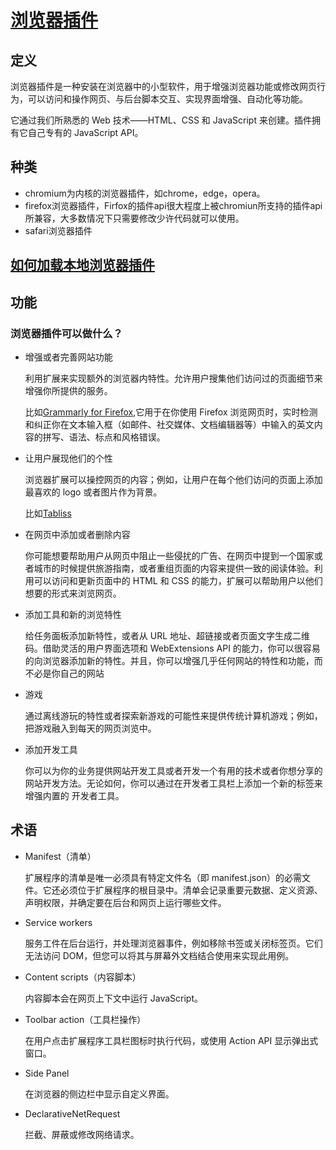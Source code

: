 # [浏览器插件](https://developer.chrome.com/docs/extensions?hl=zh-cn)

## 定义

浏览器插件是一种安装在浏览器中的小型软件，用于增强浏览器功能或修改网页行为，可以访问和操作网页、与后台脚本交互、实现界面增强、自动化等功能。

它通过我们所熟悉的 Web 技术——HTML、CSS 和 JavaScript 来创建。插件拥有它自己专有的 JavaScript API。

## 种类

- chromium为内核的浏览器插件，如chrome，edge，opera。
- firefox浏览器插件，Firfox的插件api很大程度上被chromiun所支持的插件api所兼容，大多数情况下只需要修改少许代码就可以使用。
- safari浏览器插件

## [如何加载本地浏览器插件](https://developer.chrome.com/docs/extensions/get-started/tutorial/hello-world?hl=zh-cn#load-unpacked)

## 功能

### 浏览器插件可以做什么？

- 增强或者完善网站功能

    利用扩展来实现额外的浏览器内特性。允许用户搜集他们访问过的页面细节来增强你所提供的服务。

    比如[Grammarly for Firefox](https://addons.mozilla.org/zh-CN/firefox/addon/grammarly-1/),它用于在你使用 Firefox 浏览网页时，实时检测和纠正你在文本输入框（如邮件、社交媒体、文档编辑器等）中输入的英文内容的拼写、语法、标点和风格错误。

- 让用户展现他们的个性

    浏览器扩展可以操控网页的内容；例如，让用户在每个他们访问的页面上添加最喜欢的 logo 或者图片作为背景。

    比如[Tabliss](https://addons.mozilla.org/zh-CN/firefox/addon/tabliss/)

- 在网页中添加或者删除内容

    你可能想要帮助用户从网页中阻止一些侵扰的广告、在网页中提到一个国家或者城市的时候提供旅游指南，或者重组页面的内容来提供一致的阅读体验。利用可以访问和更新页面中的 HTML 和 CSS 的能力，扩展可以帮助用户以他们想要的形式来浏览网页。

- 添加工具和新的浏览特性
  
    给任务面板添加新特性，或者从 URL 地址、超链接或者页面文字生成二维码。借助灵活的用户界面选项和 WebExtensions API 的能力，你可以很容易的向浏览器添加新的特性。并且，你可以增强几乎任何网站的特性和功能，而不必是你自己的网站

- 游戏
  
    通过离线游玩的特性或者探索新游戏的可能性来提供传统计算机游戏；例如，把游戏融入到每天的网页浏览中。

- 添加开发工具

    你可以为你的业务提供网站开发工具或者开发一个有用的技术或者你想分享的网站开发方法。无论如何，你可以通过在开发者工具栏上添加一个新的标签来增强内置的 开发者工具。

## 术语

- Manifest（清单）

    扩展程序的清单是唯一必须具有特定文件名（即 manifest.json）的必需文件。它还必须位于扩展程序的根目录中。清单会记录重要元数据、定义资源、声明权限，并确定要在后台和网页上运行哪些文件。

- Service workers

    服务工件在后台运行，并处理浏览器事件，例如移除书签或关闭标签页。它们无法访问 DOM，但您可以将其与屏幕外文档结合使用来实现此用例。

- Content scripts（内容脚本）

    内容脚本会在网页上下文中运行 JavaScript。

- Toolbar action（工具栏操作）

    在用户点击扩展程序工具栏图标时执行代码，或使用 Action API 显示弹出式窗口。

- Side Panel

    在浏览器的侧边栏中显示自定义界面。
- DeclarativeNetRequest

    拦截、屏蔽或修改网络请求。